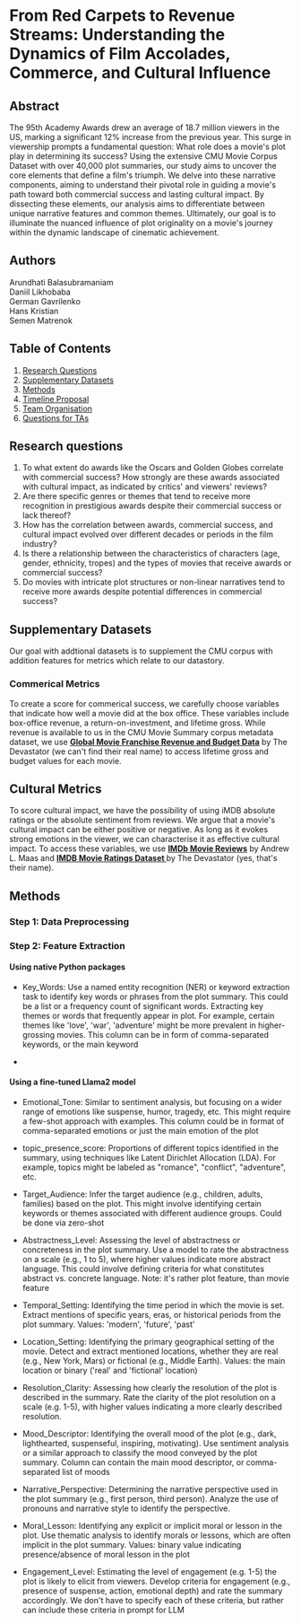 # From Red Carpets to Revenue Streams: Understanding the Dynamics of Film Accolades, Commerce, and Cultural Influence

## Abstract

The 95th Academy Awards drew an average of 18.7 million viewers in the US, marking a significant 12% increase from the previous year. This surge in viewership prompts a fundamental question: What role does a movie's plot play in determining its success? Using the extensive CMU Movie Corpus Dataset with over 40,000 plot summaries, our study aims to uncover the core elements that define a film's triumph. We delve into these narrative components, aiming to understand their pivotal role in guiding a movie's path toward both commercial success and lasting cultural impact. By dissecting these elements, our analysis aims to differentiate between unique narrative features and common themes. Ultimately, our goal is to illuminate the nuanced influence of plot originality on a movie's journey within the dynamic landscape of cinematic achievement.

## Authors

Arundhati Balasubramaniam <br>
Daniil Likhobaba <br>
German Gavrilenko <br>
Hans Kristian <br>
Semen Matrenok <br>

## Table of Contents

1. [Research Questions](#research-questions)
2. [Supplementary Datasets](#supplementary-datasets)
3. [Methods](#methods)
4. [Timeline Proposal](#timeline-proposal)
5. [Team Organisation](#team-organisation)
6. [Questions for TAs](#questions-for-tas)


## Research questions
1. To what extent do awards like the Oscars and Golden Globes correlate with commercial success?
How strongly are these awards associated with cultural impact, as indicated by critics' and viewers' reviews?
2. Are there specific genres or themes that tend to receive more recognition in prestigious awards despite their commercial success or lack thereof?
3. How has the correlation between awards, commercial success, and cultural impact evolved over different decades or periods in the film industry?
4. Is there a relationship between the characteristics of characters (age, gender, ethnicity, tropes) and the types of movies that receive awards or commercial success?
5. Do movies with intricate plot structures or non-linear narratives tend to receive more awards despite potential differences in commercial success?

## Supplementary Datasets

Our goal with addtional datasets is to supplement the CMU corpus with addition features for metrics which relate to our datastory.

### Commerical Metrics
To create a score for commerical success, we carefully choose variables that indicate how well a movie did at the box office. These variables include box-office revenue, a return-on-investment, and lifetime gross. While revenue is available to us in the CMU Movie Summary corpus metadata dataset, we use [<strong>Global Movie Franchise Revenue and Budget Data</strong>](https://www.kaggle.com/datasets/thedevastator/global-movie-franchise-revenue-and-budget-data/data) by The Devastator (we can't find their real name) to access lifetime gross and budget values for each movie.

## Cultural Metrics
To score cultural impact, we have the possibility of using iMDB absolute ratings or the absolute sentiment from reviews. We argue that a movie's cultural impact can be either positive or negative. As long as it evokes strong emotions in the viewer, we can characterise it as effective cultural impact. To access these variables, we use [<strong>IMDb Movie Reviews</strong>](https://paperswithcode.com/dataset/imdb-movie-reviews) by Andrew L. Maas and [<strong>IMDB Movie Ratings Dataset
</strong>](https://www.kaggle.com/datasets/thedevastator/imdb-movie-ratings-dataset) by The Devastator (yes, that's their name).

## Methods

### Step 1: Data Preprocessing

### Step 2: Feature Extraction

#### Using native Python packages

- Key_Words: Use a named entity recognition (NER) or keyword extraction task to identify key words or phrases from the plot summary. This could be a list or a frequency count of significant words. Extracting key themes or words that frequently appear in plot. For example, certain themes like 'love', 'war', 'adventure' might be more prevalent in higher-grossing movies. This column can be in form of comma-separated keywords, or the main keyword

- 


#### Using a fine-tuned Llama2 model

- Emotional_Tone: Similar to sentiment analysis, but focusing on a wider range of emotions like suspense, humor, tragedy, etc. This might require a few-shot approach with examples. This column could be in format of comma-separated emotions or just the main emotion of the plot

- topic_presence_score: Proportions of different topics identified in the summary, using techniques like Latent Dirichlet Allocation (LDA). For example, topics might be labeled as "romance", "conflict", "adventure", etc.

- Target_Audience: Infer the target audience (e.g., children, adults, families) based on the plot. This might involve identifying certain keywords or themes associated with different audience groups. Could be done via zero-shot

- Abstractness_Level: Assessing the level of abstractness or concreteness in the plot summary. Use a model to rate the abstractness on a scale (e.g., 1 to 5), where higher values indicate more abstract language. This could involve defining criteria for what constitutes abstract vs. concrete language. Note: it's rather plot feature, than movie feature

- Temporal_Setting: Identifying the time period in which the movie is set. Extract mentions of specific years, eras, or historical periods from the plot summary. Values: 'modern', 'future', 'past'

- Location_Setting: Identifying the primary geographical setting of the movie. Detect and extract mentioned locations, whether they are real (e.g., New York, Mars) or fictional (e.g., Middle Earth). Values: the main location or binary ('real' and 'fictional' location)

- Resolution_Clarity: Assessing how clearly the resolution of the plot is described in the summary. Rate the clarity of the plot resolution on a scale (e.g. 1-5), with higher values indicating a more clearly described resolution.

- Mood_Descriptor: Identifying the overall mood of the plot (e.g., dark, lighthearted, suspenseful, inspiring, motivating). Use sentiment analysis or a similar approach to classify the mood conveyed by the plot summary. Column can contain the main mood descriptor, or comma-separated list of moods

- Narrative_Perspective: Determining the narrative perspective used in the plot summary (e.g., first person, third person). Analyze the use of pronouns and narrative style to identify the perspective.

- Moral_Lesson: Identifying any explicit or implicit moral or lesson in the plot. Use thematic analysis to identify morals or lessons, which are often implicit in the plot summary. Values: binary value indicating presence/absence of moral lesson in the plot

- Engagement_Level: Estimating the level of engagement (e.g. 1-5) the plot is likely to elicit from viewers. Develop criteria for engagement (e.g., presence of suspense, action, emotional depth) and rate the summary accordingly. We don't have to specify each of these criteria, but rather can include these criteria in prompt for LLM
